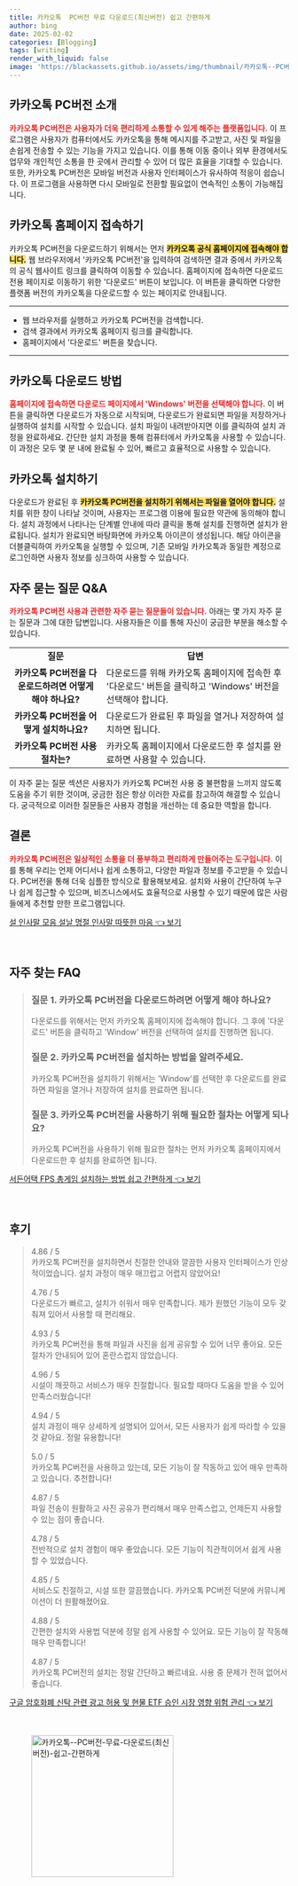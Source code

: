 ```yaml
---
title: 카카오톡  PC버전 무료 다운로드(최신버전) 쉽고 간편하게
author: bing
date: 2025-02-02
categories: [Blogging]
tags: [writing]
render_with_liquid: false
image: 'https://blackassets.github.io/assets/img/thumbnail/카카오톡--PC버전-무료-다운로드(최신버전)-쉽고-간편하게.webp'
---
```



<h2 id='카카오톡_PC버전_소개'>카카오톡 PC버전 소개</h2>

<p><b><span style="color: #ee2323;">카카오톡 PC버전은 사용자가 더욱 편리하게 소통할 수 있게 해주는 플랫폼입니다.</span></b> 이 프로그램은 사용자가 컴퓨터에서도 카카오톡을 통해 메시지를 주고받고, 사진 및 파일을 손쉽게 전송할 수 있는 기능을 가지고 있습니다. 이를 통해 이동 중이나 외부 환경에서도 업무와 개인적인 소통을 한 곳에서 관리할 수 있어 더 많은 효율을 기대할 수 있습니다. 또한, 카카오톡 PC버전은 모바일 버전과 사용자 인터페이스가 유사하여 적응이 쉽습니다. 이 프로그램을 사용하면 다시 모바일로 전환할 필요없이 연속적인 소통이 가능해집니다.</p>

<h2 id='카카오톡_홈페이지_접속하기'>카카오톡 홈페이지 접속하기</h2>

<p>카카오톡 PC버전을 다운로드하기 위해서는 먼저 <b><span style="background-color: #ffe066;">카카오톡 공식 홈페이지에 접속해야 합니다.</span></b> 웹 브라우저에서 '카카오톡 PC버전'을 입력하여 검색하면 결과 중에서 카카오톡의 공식 웹사이트 링크를 클릭하여 이동할 수 있습니다. 홈페이지에 접속하면 다운로드 전용 페이지로 이동하기 위한 '다운로드' 버튼이 보입니다. 이 버튼을 클릭하면 다양한 플랫폼 버전의 카카오톡을 다운로드할 수 있는 페이지로 안내됩니다.</p>

<hr />

<ul>
    <li>웹 브라우저를 실행하고 카카오톡 PC버전을 검색합니다.</li>
    <li>검색 결과에서 카카오톡 홈페이지 링크를 클릭합니다.</li>
    <li>홈페이지에서 '다운로드' 버튼을 찾습니다.</li>
</ul>

<hr />

<h2 id='카카오톡_다운로드_방법'>카카오톡 다운로드 방법</h2>

<p><b><span style="color: #ee2323;">홈페이지에 접속하면 다운로드 페이지에서 'Windows' 버전을 선택해야 합니다.</span></b> 이 버튼을 클릭하면 다운로드가 자동으로 시작되며, 다운로드가 완료되면 파일을 저장하거나 실행하여 설치를 시작할 수 있습니다. 설치 파일이 내려받아지면 이를 클릭하여 설치 과정을 완료하세요. 간단한 설치 과정을 통해 컴퓨터에서 카카오톡을 사용할 수 있습니다. 이 과정은 모두 몇 분 내에 완료될 수 있어, 빠르고 효율적으로 사용할 수 있습니다.</p>

<h2 id='카카오톡_설치하기'>카카오톡 설치하기</h2>

<p>다운로드가 완료된 후 <b><span style="background-color: #ffe066;">카카오톡 PC버전을 설치하기 위해서는 파일을 열어야 합니다.</span></b> 설치를 위한 창이 나타날 것이며, 사용자는 프로그램 이용에 필요한 약관에 동의해야 합니다. 설치 과정에서 나타나는 단계별 안내에 따라 클릭을 통해 설치를 진행하면 설치가 완료됩니다. 설치가 완료되면 바탕화면에 카카오톡 아이콘이 생성됩니다. 해당 아이콘을 더블클릭하여 카카오톡을 실행할 수 있으며, 기존 모바일 카카오톡과 동일한 계정으로 로그인하면 사용자 정보를 싱크하여 사용할 수 있습니다.</p>

<h2 id='자주_묻는_질문_QA'>자주 묻는 질문 Q&A</h2>

<p><b><span style="color: #ee2323;">카카오톡 PC버전 사용과 관련한 자주 묻는 질문들이 있습니다.</span></b> 아래는 몇 가지 자주 묻는 질문과 그에 대한 답변입니다. 사용자들은 이를 통해 자신이 궁금한 부분을 해소할 수 있습니다.</p>

<table>
    <tr>
        <td style="text-align: center; height: 17px;"><b>질문</b></td>
        <td style="text-align: center; height: 17px;"><b>답변</b></td>
    </tr>
    <tr>
        <td style="text-align: center; height: 17px;"><b>카카오톡 PC버전을 다운로드하려면 어떻게 해야 하나요?</b></td>
        <td>다운로드를 위해 카카오톡 홈페이지에 접속한 후 '다운로드' 버튼을 클릭하고 'Windows' 버전을 선택해야 합니다.</td>
    </tr>
    <tr>
        <td style="text-align: center; height: 17px;"><b>카카오톡 PC버전을 어떻게 설치하나요?</b></td>
        <td>다운로드가 완료된 후 파일을 열거나 저장하여 설치하면 됩니다.</td>
    </tr>
    <tr>
        <td style="text-align: center; height: 17px;"><b>카카오톡 PC버전 사용 절차는?</b></td>
        <td>카카오톡 홈페이지에서 다운로드한 후 설치를 완료하면 사용할 수 있습니다.</td>
    </tr>
</table>

<p>이 자주 묻는 질문 섹션은 사용자가 카카오톡 PC버전 사용 중 불편함을 느끼지 않도록 도움을 주기 위한 것이며, 궁금한 점은 항상 이러한 자료를 참고하여 해결할 수 있습니다. 궁극적으로 이러한 질문들은 사용자 경험을 개선하는 데 중요한 역할을 합니다.</p>

<h2 id='결론'>결론</h2>

<p><b><span style="color: #ee2323;">카카오톡 PC버전은 일상적인 소통을 더 풍부하고 편리하게 만들어주는 도구입니다.</span></b> 이를 통해 우리는 언제 어디서나 쉽게 소통하고, 다양한 파일과 정보를 주고받을 수 있습니다. PC버전을 통해 더욱 심플한 방식으로 활용해보세요. 설치와 사용이 간단하여 누구나 쉽게 접근할 수 있으며, 비즈니스에서도 효율적으로 사용할 수 있기 때문에 많은 사람들에게 추천할 만한 프로그램입니다.</p>


<p><a class="click-button" title="설 인사말 모음 설날 명절 인사말 따뜻한 마음" href="https://blackassets.github.io/posts/%EC%84%A4-%EC%9D%B8%EC%82%AC%EB%A7%90-%EB%AA%A8%EC%9D%8C-%EC%84%A4%EB%82%A0-%EB%AA%85%EC%A0%88-%EC%9D%B8%EC%82%AC%EB%A7%90-%EB%94%B0%EB%9C%BB%ED%95%9C-%EB%A7%88%EC%9D%8C/" rel="dofollow">설 인사말 모음 설날 명절 인사말 따뜻한 마음 👈 보기</a></p><br>
<h2 id='자주_찾는_FAQ'>자주 찾는 FAQ</h2>
<div itemscope="" itemtype="https://schema.org/FAQPage"> 
<blockquote> 
<div itemscope="" itemprop="mainEntity" itemtype="https://schema.org/Question"> 
<h3 itemprop="name">질문 1. 카카오톡 PC버전을 다운로드하려면 어떻게 해야 하나요?</h3> 
<div itemscope="" itemprop="acceptedAnswer" itemtype="https://schema.org/Answer"> 
<span itemprop="text"> 
<p>다운로드를 위해서는 먼저 카카오톡 홈페이지에 접속해야 합니다. 그 후에 '다운로드' 버튼을 클릭하고 'Window' 버전을 선택하여 설치를 진행하면 됩니다.</p> 
</span> 
</div> 
</div> 
<div itemscope="" itemprop="mainEntity" itemtype="https://schema.org/Question"> 
<h3 itemprop="name">질문 2. 카카오톡 PC버전을 설치하는 방법을 알려주세요.</h3> 
<div itemscope="" itemprop="acceptedAnswer" itemtype="https://schema.org/Answer"> 
<span itemprop="text"> 
<p>카카오톡 PC버전을 설치하기 위해서는 'Window'를 선택한 후 다운로드를 완료하면 파일을 열거나 저장하여 설치를 완료하면 됩니다.</p> 
</span> 
</div> 
</div> 
<div itemscope="" itemprop="mainEntity" itemtype="https://schema.org/Question"> 
<h3 itemprop="name">질문 3. 카카오톡 PC버전을 사용하기 위해 필요한 절차는 어떻게 되나요?</h3> 
<div itemscope="" itemprop="acceptedAnswer" itemtype="https://schema.org/Answer"> 
<span itemprop="text"> 
<p>카카오톡 PC버전을 사용하기 위해 필요한 절차는 먼저 카카오톡 홈페이지에서 다운로드한 후 설치를 완료하면 됩니다.</p> 
</span> 
</div> 
</div> 
</blockquote> 
</div>
<p><a class="click-button" title="서든어택 FPS 총게임 설치하는 방법 쉽고 간편하게" href="https://blackassets.github.io/posts/%EC%84%9C%EB%93%A0%EC%96%B4%ED%83%9D-FPS-%EC%B4%9D%EA%B2%8C%EC%9E%84-%EC%84%A4%EC%B9%98%ED%95%98%EB%8A%94-%EB%B0%A9%EB%B2%95-%EC%89%BD%EA%B3%A0-%EA%B0%84%ED%8E%B8%ED%95%98%EA%B2%8C/" rel="dofollow">서든어택 FPS 총게임 설치하는 방법 쉽고 간편하게 👈 보기</a></p><br>
<h2 id='후기'>후기</h2>
<div itemscope itemtype="https://schema.org/Product">
  <blockquote>
  <div itemprop="review" itemscope itemtype="https://schema.org/Review">
      <div itemprop="reviewRating" itemscope itemtype="https://schema.org/Rating"> <span itemprop="ratingValue">4.86</span> / <span itemprop="bestRating">5</span> </div>
      <span itemprop="reviewBody">카카오톡 PC버전을 설치하면서 친절한 안내와 깔끔한 사용자 인터페이스가 인상적이었습니다. 설치 과정이 매우 매끄럽고 어렵지 않았어요!</span>
  </div>
  <br>
  <div itemprop="review" itemscope itemtype="https://schema.org/Review">
      <div itemprop="reviewRating" itemscope itemtype="https://schema.org/Rating"> <span itemprop="ratingValue">4.76</span> / <span itemprop="bestRating">5</span> </div>
      <span itemprop="reviewBody">다운로드가 빠르고, 설치가 쉬워서 매우 만족합니다. 제가 원했던 기능이 모두 갖춰져 있어서 사용할 때 편리해요.</span>
  </div>
  <br>
  <div itemprop="review" itemscope itemtype="https://schema.org/Review">
      <div itemprop="reviewRating" itemscope itemtype="https://schema.org/Rating"> <span itemprop="ratingValue">4.93</span> / <span itemprop="bestRating">5</span> </div>
      <span itemprop="reviewBody">카카오톡 PC버전을 통해 파일과 사진을 쉽게 공유할 수 있어 너무 좋아요. 모든 절차가 안내되어 있어 혼란스럽지 않았습니다.</span>
  </div>
  <br>
  <div itemprop="review" itemscope itemtype="https://schema.org/Review">
      <div itemprop="reviewRating" itemscope itemtype="https://schema.org/Rating"> <span itemprop="ratingValue">4.96</span> / <span itemprop="bestRating">5</span> </div>
      <span itemprop="reviewBody">시설이 깨끗하고 서비스가 매우 친절합니다. 필요할 때마다 도움을 받을 수 있어 만족스러웠습니다!</span>
  </div>
  <br>
  <div itemprop="review" itemscope itemtype="https://schema.org/Review">
      <div itemprop="reviewRating" itemscope itemtype="https://schema.org/Rating"> <span itemprop="ratingValue">4.94</span> / <span itemprop="bestRating">5</span> </div>
      <span itemprop="reviewBody">설치 과정이 매우 상세하게 설명되어 있어서, 모든 사용자가 쉽게 따라할 수 있을 것 같아요. 정말 유용합니다!</span>
  </div>
  <br>
  <div itemprop="review" itemscope itemtype="https://schema.org/Review">
      <div itemprop="reviewRating" itemscope itemtype="https://schema.org/Rating"> <span itemprop="ratingValue">5.0</span> / <span itemprop="bestRating">5</span> </div>
      <span itemprop="reviewBody">카카오톡 PC버전을 사용하고 있는데, 모든 기능이 잘 작동하고 있어 매우 만족하고 있습니다. 추천합니다!</span>
  </div>
  <br>
  <div itemprop="review" itemscope itemtype="https://schema.org/Review">
      <div itemprop="reviewRating" itemscope itemtype="https://schema.org/Rating"> <span itemprop="ratingValue">4.87</span> / <span itemprop="bestRating">5</span> </div>
      <span itemprop="reviewBody">파일 전송이 원활하고 사진 공유가 편리해서 매우 만족스럽고, 언제든지 사용할 수 있는 점이 좋습니다.</span>
  </div>
  <br>
  <div itemprop="review" itemscope itemtype="https://schema.org/Review">
      <div itemprop="reviewRating" itemscope itemtype="https://schema.org/Rating"> <span itemprop="ratingValue">4.78</span> / <span itemprop="bestRating">5</span> </div>
      <span itemprop="reviewBody">전반적으로 설치 경험이 매우 좋았습니다. 모든 기능이 직관적이어서 쉽게 사용할 수 있었습니다.</span>
  </div>
  <br>
  <div itemprop="review" itemscope itemtype="https://schema.org/Review">
      <div itemprop="reviewRating" itemscope itemtype="https://schema.org/Rating"> <span itemprop="ratingValue">4.85</span> / <span itemprop="bestRating">5</span> </div>
      <span itemprop="reviewBody">서비스도 친절하고, 시설 또한 깔끔했습니다. 카카오톡 PC버전 덕분에 커뮤니케이션이 더 원활해졌어요.</span>
  </div>
  <br>
  <div itemprop="review" itemscope itemtype="https://schema.org/Review">
      <div itemprop="reviewRating" itemscope itemtype="https://schema.org/Rating"> <span itemprop="ratingValue">4.88</span> / <span itemprop="bestRating">5</span> </div>
      <span itemprop="reviewBody">간편한 설치와 사용법 덕분에 정말 쉽게 사용할 수 있어요. 모든 기능이 잘 작동해 매우 만족합니다!</span>
  </div>
  <br>
  <div itemprop="review" itemscope itemtype="https://schema.org/Review">
      <div itemprop="reviewRating" itemscope itemtype="https://schema.org/Rating"> <span itemprop="ratingValue">4.87</span> / <span itemprop="bestRating">5</span> </div>
      <span itemprop="reviewBody">카카오톡 PC버전의 설치는 정말 간단하고 빠르네요. 사용 중 문제가 전혀 없어서 좋습니다.</span>
  </div>
  </blockquote>
</div>
<p><a class="click-button" title="구글 암호화폐 신탁 관련 광고 허용 및 현물 ETF 승인 시장 영향 위험 관리" href="https://blackassets.github.io/posts/%EA%B5%AC%EA%B8%80-%EC%95%94%ED%98%B8%ED%99%94%ED%8F%90-%EC%8B%A0%ED%83%81-%EA%B4%80%EB%A0%A8-%EA%B4%91%EA%B3%A0-%ED%97%88%EC%9A%A9-%EB%B0%8F-%ED%98%84%EB%AC%BC-ETF-%EC%8A%B9%EC%9D%B8-%EC%8B%9C%EC%9E%A5-%EC%98%81%ED%96%A5-%EC%9C%84%ED%97%98-%EA%B4%80%EB%A6%AC/" rel="dofollow">구글 암호화폐 신탁 관련 광고 허용 및 현물 ETF 승인 시장 영향 위험 관리 👈 보기</a></p><br>
<figure class="image"><img src="https://blackassets.github.io/assets/img/thumbnail/카카오톡--PC버전-무료-다운로드(최신버전)-쉽고-간편하게.webp" alt="카카오톡--PC버전-무료-다운로드(최신버전)-쉽고-간편하게" width="256" height="256"></figure>